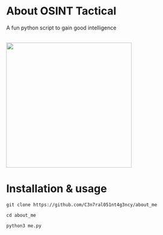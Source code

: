 # About OSINT Tactical
A fun python script to gain good intelligence

<br>

<img width="333" src="https://user-images.githubusercontent.com/104733166/187051804-c164f9f7-07a8-4aba-919c-74a0bf7057a7.png">

<br>

# Installation & usage

```
git clone https://github.com/C3n7ral051nt4g3ncy/about_me
```

```
cd about_me
```

```
python3 me.py
```
